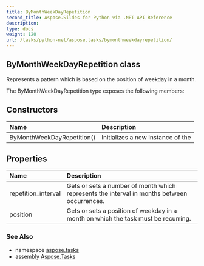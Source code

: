 ```yaml
---
title: ByMonthWeekDayRepetition
second_title: Aspose.Sildes for Python via .NET API Reference
description: 
type: docs
weight: 120
url: /tasks/python-net/aspose.tasks/bymonthweekdayrepetition/
---
```


## ByMonthWeekDayRepetition class

Represents a pattern which is based on the position of weekday in a month.

The ByMonthWeekDayRepetition type exposes the following members:
## Constructors
| Name | Description |
| :- | :- |
|ByMonthWeekDayRepetition()|Initializes a new instance of the|
## Properties
| Name | Description |
| :- | :- |
|repetition_interval|Gets or sets a number of month which represents the interval in months between occurrences.|
|position|Gets or sets a position of weekday in a month on which the task must be recurring.|

### See Also

* namespace [aspose.tasks](/tasks/python-net/aspose.tasks/)
* assembly [Aspose.Tasks](/tasks/python-net/)


